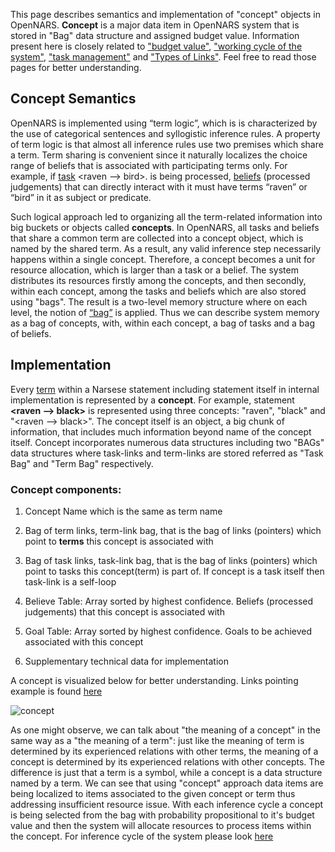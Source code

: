 This page describes semantics and implementation of "concept" objects in OpenNARS. **Concept** is a major data item in OpenNARS system that is stored in "Bag" data structure and assigned budget value. Information present here is closely related to ["budget value"](https://github.com/opennars/opennars/wiki/Budget-Value), ["working cycle of the system"](https://github.com/opennars/opennars/wiki/Working-Cycle), ["task management"](https://github.com/opennars/opennars/wiki/Tasks-Management-in-OpenNARS) and ["Types of Links"](https://github.com/opennars/opennars/wiki/Types-of-Links:-task-and-term-links). Feel free to read those pages for better understanding. 

## Concept Semantics
OpenNARS is implemented using “term logic”, which is is characterized by the use of categorical sentences and syllogistic
inference rules. A property of term logic is that almost all inference rules use two premises which share a term. Term sharing is convenient since it naturally localizes the choice range of beliefs that is associated with participating terms only. For example, if [task](https://github.com/opennars/opennars/wiki/Type-of-Links:-task-and-term-links) <raven --> bird>. is being processed, [beliefs](https://github.com/opennars/opennars/wiki/Tasks-Management-in-OpenNARS) (processed judgements) that can directly interact with it must have terms “raven” or “bird” in it as subject or predicate.

Such logical approach led to organizing all the term-related information into big buckets or objects called **concepts**. In OpenNARS, all tasks and beliefs that share a common term are collected into a concept object, which is named by the shared term. As a result, any valid inference step necessarily happens within a single concept. Therefore, a concept becomes a unit for resource allocation, which is larger than a task or a belief. The system distributes its resources firstly among the concepts, and then secondly, within each concept, among the tasks and beliefs which are also stored using "bags". The result is a two-level memory structure where on each level, the notion of [“bag”](https://github.com/opennars/opennars/wiki/System-Memory-(bag,-overall-structure)) is applied. Thus we can describe system memory as a bag of concepts, with, within each concept, a bag of tasks and a bag of beliefs. 

## Implementation
Every [term](https://github.com/opennars/opennars/wiki/Term:-types,-format) within a Narsese statement including statement itself in internal implementation is represented by a **concept**. For example, statement **<raven --> black>** is represented using three concepts: "raven", "black" and "<raven --> black>". The concept itself is an object, a big chunk of information, that includes much information beyond name of the concept itself. Concept incorporates numerous data structures including two "BAGs" data structures where task-links and term-links are stored referred as "Task Bag" and "Term Bag" respectively.

### Concept components:

1. Concept Name which is the same as term name

2. Bag of term links, term-link bag, that is the bag of links (pointers) which point to **terms** this concept is associated with

3. Bag of task links, task-link bag, that is the bag of links (pointers) which point to tasks this concept(term) is part of. If concept is a task itself then task-link is a self-loop 

4. Believe Table: Array sorted by highest confidence. Beliefs (processed judgements) that this concept is associated with 

5. Goal Table: Array sorted by highest confidence. Goals to be achieved associated with this concept

6. Supplementary technical data for implementation

A concept is visualized below for better understanding. Links pointing example is found [here](https://github.com/opennars/opennars/wiki/Types-of-Links:-task-and-term-links)

![concept](https://user-images.githubusercontent.com/24262360/54101472-439e8e80-439a-11e9-9eb1-f4b439703489.png)

As one might observe, we can talk about "the meaning of a concept" in the same way as a "the meaning of a term": just like the meaning of term is determined by its experienced relations with other terms, the meaning of a concept is determined by its experienced relations with other concepts. The difference is just that a term is a symbol, while a concept is a data structure named by a term. We can see that using "concept" approach data items are being localized to items associated to the given concept or term thus addressing insufficient resource issue. With each inference cycle a concept is being selected from the bag with probability propositional to it's budget value and then the system will allocate resources to process items within the concept. For inference cycle of the system please look [here](https://github.com/opennars/opennars/wiki/Working-Cycle)

 
